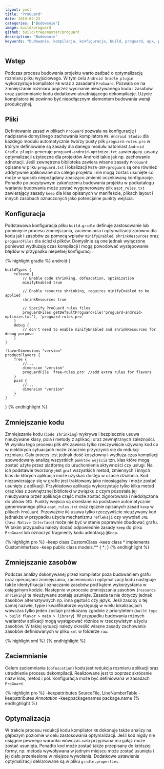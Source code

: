 ```yaml
---
layout: post
title: "ProGuard"
date: 2019-09-23
categories: ["Budowanie"]
image: build/proguard
github: build/tree/master/proguard
description: "Budowanie"
keywords: "budowanie, kompilacja, konfiguracja, build, proguard, apk, properties, configuration, shrink, code, resource, keep, obfuscate, optimize, android, programowanie, programming"
---
```


## Wstęp
Podczas procesu budowania projektu warto zadbać o optymalizację rozmiaru pliku wyjściowego. W tym celu `Android Gradle plugin` wykorzystuje kompilator `R8` wraz z zasadami `ProGuard`. Pozwala on na zmniejszanie rozmiaru poprzez wycinanie nieużywanego kodu i zasobów oraz zaciemnianie kodu dodatkowo utrudniającego dekompilacje. Użycie kompilatora `R8` powinno być nieodłącznym elementem budowania wersji produkcyjnej.

## Pliki
Definiowanie zasad w plikach `ProGuard` pozwala na konfigurację i nadpisanie domyślnego zachowania kompilatora `R8`. `Android Studio` dla każdego modułu automatycznie tworzy pusty plik `proguard-rules.pro` w którym definiowane są zasady dla danego modułu natomiast `Android Gradle plugin` generuje `proguard-android-optimize.txt` zawierający zasady optymalizacji użyteczne dla projektów Android takie jak np. zachowanie adnotacji. Jeśli zewnętrzna biblioteka zawiera własne zasady `ProGuard` opisane w pliku `proguard.txt` i lokalizacji `META-INF/proguard` są one również addytywnie aplikowane dla całego projektu i nie mogą zostać usunięte co może w sposób niepożądany znacząco zmienić oczekiwaną konfiguracje. Ponadto po pozytywnym zakończeniu budowania projektu w podkatalogu wariantu budowania może zostać wygenerowany plik `aapt_rules.txt` zawierający zasady `keep` dla klas opisanych w manifeście, plikach layout i innych zasobach oznaczonych jako potencjalne punkty wejścia.

## Konfiguracja
Podstawowa konfiguracja pliku `build.gradle` definuje zastosowanie lub pominięcie procesu zmniejszania, zaciemniania i optymalizacji zarówno dla kodu jak i zasobów za pomocą wpisów `minifyEnabled`, `shrinkResources` oraz `proguardFiles` dla ścieżki plików. Domyślnie są one jednak wyłączone ponieważ wydłużają czas kompilacji i mogą powodować występowanie błędów w przypadku niepełnej konfiguracji.

{% highlight gradle %}
android {

    buildTypes {
        release {
            // Enable code shrinking, obfuscation, optimization
            minifyEnabled true

            // Enable resource shrinking, requires minifyEnabled to be applied
            shrinkResources true

            // Specify ProGuard rules files
            proguardFiles getDefaultProguardFile('proguard-android-optimize.txt'), 'proguard-rules.pro'
        }
        debug {
            // don't need to enable minifyEnabled and shrinkResources for debug purpose
        }
    }

    flavorDimensions "version"
    productFlavors {
        free {
            //...
            dimension "version"
            proguardFile 'free-rules.pro' //add extra rules for flavors
        }
        paid {
            //...
            dimension "version"
        }
    }
}
{% endhighlight %}

## Zmniejszanie kodu
Zmniejszanie kodu (`code shrinking`) wykrywa i bezpiecznie usuwa nieużywane klasy, pola i metody z aplikacji oraz zewnętrznych zależności. W wyniku tego procesu plik `APK` zawiera tylko rzeczywiście używany kod co w niektórych sytuacjach może znacznie przyczynić się do redukcji rozmiaru. Cały proces jest jednak dość kosztowny i wydłuża czas kompilacji spowodowany analizą wszystkich `punktów wejścia` tzn. klas które mogą zostać użyte przez platformę do uruchomienia aktywności czy usługi. Na ich podstawie tworzony jest `graf` wszystkich metod, zmiennych i innych klas do których aplikacja może uzyskać dostęp w czasie działania. Kod niezawierający się w grafie jest traktowany jako nieosiągalny i może zostać usunięty z aplikacji. Przykładowo aplikacja wykorzystuje tylko kilka metod oraz klas z zewnętrznej biblioteki w związku z czym pozostała jej nieużywana przez aplikacje część może zostać zignorowana i niedołączona do plików `DEX`. Punkty wejścia są określane na podstawie automatycznie generowanego pliku `aapt_rules.txt` oraz ręcznie opisanych zasad `keep` w plikach `ProGuard`. Przeważnie `R8` usuwa tylko rzeczywiście nieużywany kod jednakże w przypadku użycia mechanizmu `refleksji` czy wywołań `JNI` (`Java Native Interface`) może nie być w stanie poprawnie zbudować grafu. W takim przypadku należy dodać odpowiednie zasady `keep` do pliku `ProGuard` lub oznaczyć fragmenty kodu adnotacją `@Keep`.

{% highlight pro %}
-keep class CustomClass
-keep class * implements CustomInterface
-keep public class models.** { *; }
{% endhighlight %}

## Zmniejszanie zasobów
Podczas analizy dokonywanej przez kompilator poza budowaniem grafu oraz operacjami zmniejszania, zaciemniania i optymalizacji kodu następuje także identyfikacja i oznaczanie zasobów pod kątem wykorzystania w osiągalnym kodzie. Następnie w procesie zmniejszania zasobów (`resource shrinking`) te nieużywane zostają usunięte. Zasada ta nie dotyczy jednak zasobów alternatywnych np. inna gęstość czy język. Jeśli zasoby o tej samej nazwie, typie i kwalifikatorze występują w wielu lokalizacjach wówczas tylko jeden zostaje przekazany zgodnie z priorytetem (`build type > build flavor > main > library`). W przypadku budowania różnych wariantów aplikacji mogą występować różnice w rzeczywistym użyciu zasobów. W takiej sytuacji należy określić własne zasady zachowania zasobów definiowanych w pliku `xml` w folderze `raw`. 

{% highlight xml %}
<resources 
    xmlns:tools="http://schemas.android.com/tools"
    tools:keep="@layout/used1, @drawable/used2"
    tools:discard="@menu/unused1" />
{% endhighlight %}

## Zaciemnianie
Celem zaciemniania (`obfuscation`) kodu jest redukcja rozmiaru aplikacji oraz utrudnienie procesu dekompilacji. Realizowane jest to poprzez skrócenie nazw klas, metod i pól. Konfiguracja może być definiowana w zasadach `ProGuard`.

{% highlight pro %}
-keepattributes SourceFile, LineNumberTable
-keepattributes *Annotation*
-keeppackagenames package.name
{% endhighlight %}

## Optymalizacja
W trakcie procesu redukcji kodu kompilator `R8` dokonuje także analizy na głębszym poziomie w celu zastosowania optymalizacji. Jeśli kod nigdy nie osiągnie pewnego warunku wówczas cała przypisana mu gałąź może zostać usunięta. Ponadto kod może zostać także przepisany do krótszej formy, np. metoda wywoływana w jednym miejscu może zostać usunięta i jej ciało przeniesione w miejsce wywołania. Dodatkowe ustawienia optymalizacji deklarowane są w pliku `gradle.properties`.

